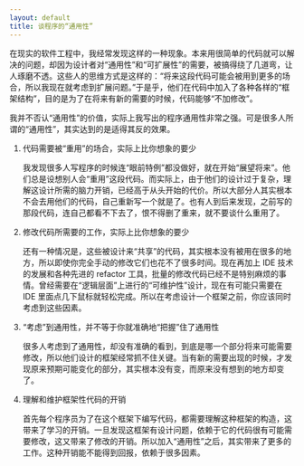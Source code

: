 ```yaml
---
layout: default
title: 谈程序的“通用性”
---
```



在现实的软件工程中，我经常发现这样的一种现象。本来用很简单的代码就可以解决的问题，却因为设计者对“通用性”和“可扩展性”的需要，被搞得绕了几道弯，让人琢磨不透。这些人的思维方式是这样的：“将来这段代码可能会被用到更多的场合，所以我现在就考虑到扩展问题。”于是乎，他们在代码中加入了各种各样的“框架结构”，目的是为了在将来有新的需要的时候，代码能够“不加修改”。

我并不否认“通用性”的价值，实际上我写出的程序通用性非常之强。可是很多人所谓的“通用性”，其实达到的是适得其反的效果。


1. 代码需要被“重用”的场合，实际上比你想象的要少

   我发现很多人写程序的时候连“眼前特例”都没做好，就在开始“展望将来”。他们总是设想别人会“重用”这段代码。而实际上，由于他们的设计过于复杂，理解这设计所需的脑力开销，已经高于从头开始的代价。所以大部分人其实根本不会去用他们的代码，自己重新写一个就是了。也有人到后来发现，之前写的那段代码，连自己都看不下去了，恨不得删了重来，就不要谈什么重用了。


1. 修改代码所需要的工作，实际上比你想象的要少

   还有一种情况是，这些被设计来“共享”的代码，其实根本没有被用在很多的地方，所以即使你完全手动的修改它们也花不了很多时间。现在再加上 IDE 技术的发展和各种先进的 refactor 工具，批量的修改代码已经不是特别麻烦的事情。曾经需要在“逻辑层面”上进行的“可维护性”设计，现在有可能只需要在 IDE 里面点几下鼠标就轻松完成。所以在考虑设计一个框架之前，你应该同时考虑到这些因素。


1. “考虑”到通用性，并不等于你就准确地“把握”住了通用性

   很多人考虑到了通用性，却没有准确的看到，到底是哪一个部分将来可能需要修改，所以他们设计的框架经常抓不住关键。当有新的需要出现的时候，才发现原来预期可能变化的部分，其实根本没有变，而原来没有想到的地方却变了。


1. 理解和维护框架性代码的开销

   首先每个程序员为了在这个框架下编写代码，都需要理解这种框架的构造，这带来了学习的开销。一旦发现这框架有设计问题，依赖于它的代码很有可能需要修改，这又带来了修改的开销。所以加入“通用性”之后，其实带来了更多的工作。这种开销能不能得到回报，依赖于很多因素。
